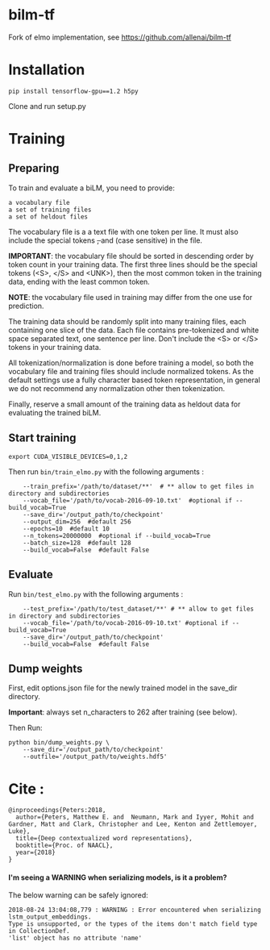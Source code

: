 # bilm-tf
Fork of elmo implementation, see https://github.com/allenai/bilm-tf

# Installation
```
pip install tensorflow-gpu==1.2 h5py
```
Clone and run setup.py

# Training
## Preparing

To train and evaluate a biLM, you need to provide:

    a vocabulary file
    a set of training files
    a set of heldout files

The vocabulary file is a a text file with one token per line. It must also include the special tokens <S>, </S> and <UNK> (case sensitive) in the file.

**IMPORTANT**: the vocabulary file should be sorted in descending order by token count in your training data. The first three lines should be the special tokens (\<S>, \</S> and \<UNK>), then the most common token in the training data, ending with the least common token.

**NOTE**: the vocabulary file used in training may differ from the one use for prediction.

The training data should be randomly split into many training files, each containing one slice of the data. Each file contains pre-tokenized and white space separated text, one sentence per line. Don't include the \<S> or \</S> tokens in your training data.

All tokenization/normalization is done before training a model, so both the vocabulary file and training files should include normalized tokens. As the default settings use a fully character based token representation, in general we do not recommend any normalization other then tokenization.

Finally, reserve a small amount of the training data as heldout data for evaluating the trained biLM.


## Start training
```
export CUDA_VISIBLE_DEVICES=0,1,2
```
Then run ```bin/train_elmo.py``` with the following arguments :
```
    --train_prefix='/path/to/dataset/**'  # ** allow to get files in directory and subdirectories
    --vocab_file='/path/to/vocab-2016-09-10.txt'  #optional if --build_vocab=True
    --save_dir='/output_path/to/checkpoint' 
    --output_dim=256  #default 256
    --epochs=10  #default 10
    --n_tokens=20000000  #optional if --build_vocab=True 
    --batch_size=128  #default 128
    --build_vocab=False  #default False
```
## Evaluate

Run ```bin/test_elmo.py``` with the following arguments :
```
    --test_prefix='/path/to/test_dataset/**' # ** allow to get files in directory and subdirectories
    --vocab_file='/path/to/vocab-2016-09-10.txt' #optional if --build_vocab=True
    --save_dir='/output_path/to/checkpoint'
    --build_vocab=False  #default False
```

## Dump weights
First, edit options.json file for the newly trained model in the save_dir directory. 

**Important**: always set n_characters to 262 after training (see below).

Then Run:
```
python bin/dump_weights.py \
    --save_dir='/output_path/to/checkpoint'
    --outfile='/output_path/to/weights.hdf5'
```

# Cite :

```
@inproceedings{Peters:2018,
  author={Peters, Matthew E. and  Neumann, Mark and Iyyer, Mohit and Gardner, Matt and Clark, Christopher and Lee, Kenton and Zettlemoyer, Luke},
  title={Deep contextualized word representations},
  booktitle={Proc. of NAACL},
  year={2018}
}
```


#### I'm seeing a WARNING when serializing models, is it a problem?
The below warning can be safely ignored:
```
2018-08-24 13:04:08,779 : WARNING : Error encountered when serializing lstm_output_embeddings.
Type is unsupported, or the types of the items don't match field type in CollectionDef.
'list' object has no attribute 'name'
```
